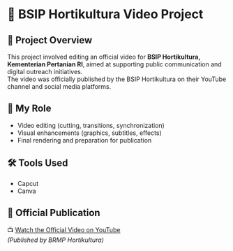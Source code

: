 # 🎥 BSIP Hortikultura Video Project

## 📌 Project Overview
This project involved editing an official video for **BSIP Hortikultura, Kementerian Pertanian RI**, aimed at supporting public communication and digital outreach initiatives.  
The video was officially published by the BSIP Hortikultura on their YouTube channel and social media platforms.  

## 👤 My Role
- Video editing (cutting, transitions, synchronization)  
- Visual enhancements (graphics, subtitles, effects)  
- Final rendering and preparation for publication  

## 🛠️ Tools Used
- Capcut  
- Canva  

## 🔗 Official Publication
📺 [Watch the Official Video on YouTube](https://youtu.be/4tPghrk9BbI?si=jJTgeDloVdGjtzDK)  
*(Published by BRMP Hortikultura)*  
